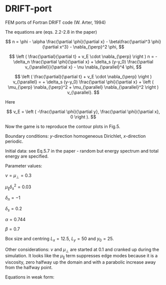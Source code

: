 # DRIFT-port
FEM ports of Fortran DRIFT code (W. Arter, 1994)

The equations are (eqs. 2.2-2.8 in the paper)

$$
n = \phi - \alpha \frac{\partial \phi}{\partial x} - \beta\frac{\partial^3 \phi}{\partial x^3} - \nabla_{\perp}^2 \phi,
$$

$$
\left ( \frac{\partial}{\partial t} + v_E \cdot \nabla_{\perp} \right ) n = - \delta_n \frac{\partial \phi}{\partial x} + \delta_s (y-y_0) \frac{\partial v_{\parallel}}{\partial x} - \nu \nabla_{\parallel}^4 \phi,
$$

$$
\left ( \frac{\partial}{\partial t} + v_E \cdot \nabla_{\perp} \right ) v_{\parallel} = + \delta_s (y-y_0) \frac{\partial \phi}{\partial x} + \left ( \mu_{\perp} \nabla_{\perp}^2 + \mu_{\parallel} \nabla_{\parallel}^2 \right ) v_{\parallel}.
$$

Here

$$
v_E = \left ( -\frac{\partial \phi}{\partial y}, \frac{\partial \phi}{\partial x}, 0 \right ).
$$

Now the game is to reproduce the contour plots in Fig.5.

Boundary conditions: $y$-direction homogeneous Dirichlet, $x$-direction periodic.

Initial data: see Eq.5.7 in the paper - random but energy spectrum and total energy are specified.

Parameter values:

$\nu = \mu_{\perp} = 0.3$

$\mu_{\parallel} \delta_s^2 = 0.03$

$\delta_n = -1$

$\delta_s = 0.2$

$\alpha = 0.744$

$\beta = 0.7$

Box size and centring $L_x =12.5$, $L_y = 50$ and $y_0 = 25$.

Other considerations:
$\nu$ and $\mu_{\perp}$ are started at $0.1$ and cranked up during the simulation.  It looks like the $\mu_{\parallel}$ term suppresses edge modes because it is a viscosity, zero halfway up the domain and with a parabolic increase away from the halfway point.

Equations in weak form:
